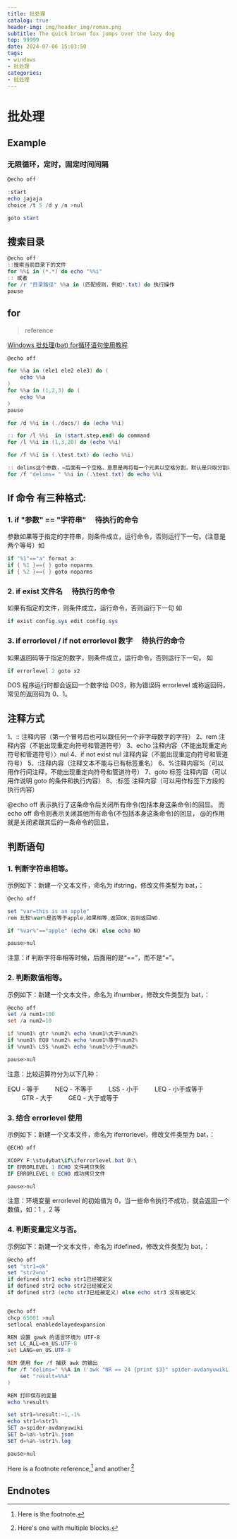 ```yaml
---
title: 批处理
catalog: true
header-img: img/header_img/roman.png
subtitle: The quick brown fox jumps over the lazy dog
top: 99999
date: 2024-07-06 15:03:50
tags:
- windows
- 批处理
categories:
- 批处理
---
```


# 批处理

## Example

### 无限循环，定时，固定时间间隔

```powershell
@echo off

:start
echo jajaja
choice /t 5 /d y /n >nul

goto start
```

## 搜索目录

```powershell
@echo off
::搜索当前目录下的文件
for %%i in (*.*) do echo "%%i"
:: 或者
for /r "目录路径" %%a in (匹配规则，例如*.txt) do 执行操作
pause
```

## for

> reference

[Windows 批处理(bat) for循环语句使用教程](https://blog.csdn.net/m0_56208280/article/details/129074215)

```powershell
@echo off

for %%a in (ele1 ele2 ele3) do (
	echo %%a
)
for %%a in (1,2,3) do (
	echo %%a
)
pause

for /d %%i in (./docs/) do (echo %%i)

:: for /l %%i  in (start,step,end) do command
for /l %%i in (1,3,20) do (echo %%i)

for /f %%i in (.\test.txt) do (echo %%i)

:: delims这个参数，=后面有一个空格，意思是再将每一个元素以空格分割，默认是只取分割以后的第一个元素。
for /f "delims= " %%i in (.\test.txt) do echo %%i

```

## If 命令 有三种格式:

### 1. if "参数" == "字符串" 　待执行的命令

参数如果等于指定的字符串，则条件成立，运行命令，否则运行下一句。(注意是两个等号）如

```powershell
if "%1"=="a" format a:
if { %1 }=={ } goto noparms
if { %2 }=={ } goto noparms
```

### 2. if exist 文件名　 待执行的命令

如果有指定的文件，则条件成立，运行命令，否则运行下一句 如

```powershell
if exist config.sys edit config.sys
```

### 3. if errorlevel / if not errorlevel 数字　 待执行的命令

如果返回码等于指定的数字，则条件成立，运行命令，否则运行下一句。
如

```powershell
if errorlevel 2 goto x2 　
```

DOS 程序运行时都会返回一个数字给 DOS，称为错误码 errorlevel 或称返回码，常见的返回码为 0、1。

## 注释方式

1、:: 注释内容（第一个冒号后也可以跟任何一个非字母数字的字符）
2、rem 注释内容（不能出现重定向符号和管道符号）
3、echo 注释内容（不能出现重定向符号和管道符号）〉nul
4、if not exist nul 注释内容（不能出现重定向符号和管道符号）
5、:注释内容（注释文本不能与已有标签重名）
6、%注释内容%（可以用作行间注释，不能出现重定向符号和管道符号）
7、goto 标签 注释内容（可以用作说明 goto 的条件和执行内容）
8、:标签 注释内容（可以用作标签下方段的执行内容）

@echo off 表示执行了这条命令后关闭所有命令(包括本身这条命令)的回显。
而 echo off 命令则表示关闭其他所有命令(不包括本身这条命令)的回显，
@的作用就是关闭紧跟其后的一条命令的回显，

## 判断语句

### 1. 判断字符串相等。

示例如下：新建一个文本文件，命名为 ifstring，修改文件类型为 bat，：

```powershell
@echo off

set "var=this is an apple"
rem 比较%var%是否等于apple,如果相等,返回OK,否则返回NO.

if "%var%"=="apple" (echo OK) else echo NO

pause>nul
```

注意：if 判断字符串相等时候，后面用的是“==”，而不是“=”。

### 2. 判断数值相等。

示例如下：新建一个文本文件，命名为 ifnumber，修改文件类型为 bat，：

```powershell
@echo off
set /a num1=100
set /a num2=10

if %num1% gtr %num2% echo %num1%大于%num2%
if %num1% EQU %num2% echo %num1%等于%num2%
if %num1% LSS %num2% echo %num1%小于%num2%

pause>nul
```

注意：比较运算符分为以下几种：

EQU - 等于
　　 NEQ - 不等于
　　 LSS - 小于
　　 LEQ - 小于或等于
　　 GTR - 大于
　　 GEQ - 大于或等于

### 3. 结合 errorlevel 使用

示例如下：新建一个文本文件，命名为 iferrorlevel，修改文件类型为 bat，：

```powershell
@ECHO off

XCOPY F:\studybat\if\iferrorlevel.bat D:\
IF ERRORLEVEL 1 ECHO 文件拷贝失败
IF ERRORLEVEL 0 ECHO 成功拷贝文件

pause>nul
```

注意：环境变量 errorlevel 的初始值为 0，当一些命令执行不成功，就会返回一个数值，如：1 ，2 等

### 4. 判断变量定义与否。

示例如下：新建一个文本文件，命名为 ifdefined，修改文件类型为 bat，：

```powershell
@echo off
set "str1=ok"
set "str2=no"
if defined str1 echo str1已经被定义
if defined str2 echo str2已经被定义
if defined str3 (echo str3已经被定义) else echo str3 没有被定义


@echo off
chcp 65001 >nul
setlocal enabledelayedexpansion

REM 设置 gawk 的语言环境为 UTF-8
set LC_ALL=en_US.UTF-8
set LANG=en_US.UTF-8

REM 使用 for /f 捕获 awk 的输出
for /f "delims=" %%A in ('awk "NR == 24 {print $3}" spider-avdanyuwiki.py') do (
    set "result=%%A"
)

REM 打印保存的变量
echo %result%

set str1=%result:~1,-1%
echo str1=%str1%
SET a=spider-avdanyuwiki
SET b=%a%-%str1%.json
SET d=%a%-%str1%.log

pause>nul


```

Here is a footnote reference,[^1] and another.[^longnote]

## Endnotes

[^1]: Here is the footnote.
[^longnote]: Here's one with multiple blocks.

[label]: https:// "website title"
